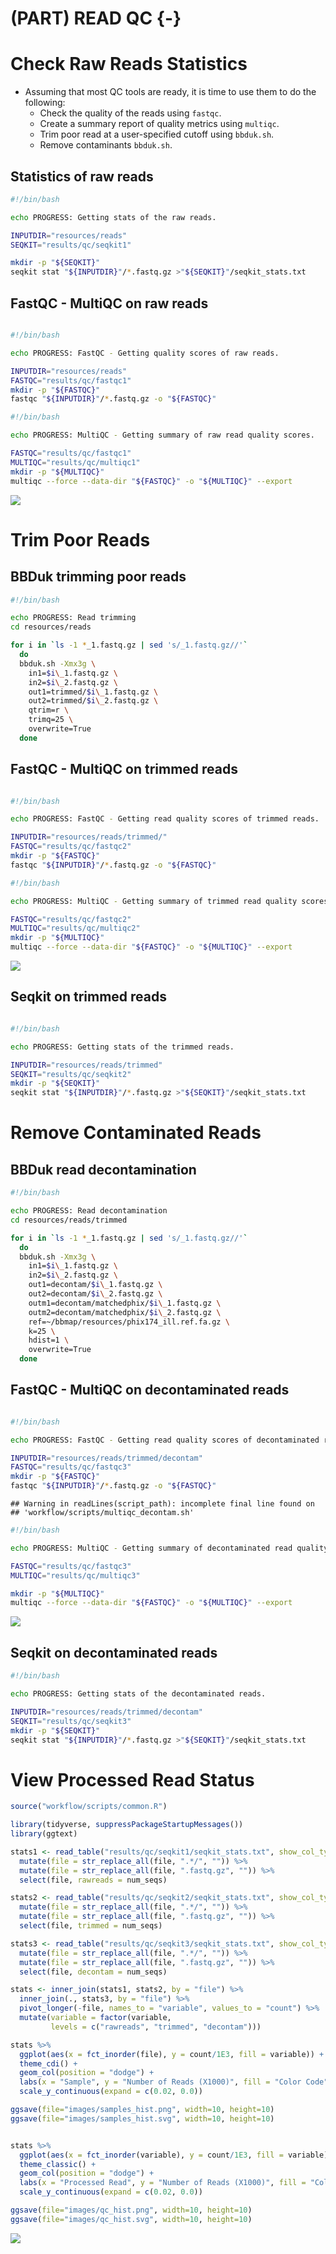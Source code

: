 # (PART) READ QC {-}

# Check Raw Reads Statistics
- Assuming that most QC tools are ready, it is time to use them to do the following:
  - Check the quality of the reads using `fastqc`.
  - Create a summary report of quality metrics using `multiqc`.
  - Trim poor read at a user-specified cutoff using `bbduk.sh`.
  - Remove contaminants `bbduk.sh`.

## Statistics of raw reads
```bash
#!/bin/bash

echo PROGRESS: Getting stats of the raw reads.

INPUTDIR="resources/reads"
SEQKIT="results/qc/seqkit1"

mkdir -p "${SEQKIT}"
seqkit stat "${INPUTDIR}"/*.fastq.gz >"${SEQKIT}"/seqkit_stats.txt

```


## FastQC - MultiQC on raw reads
```bash

#!/bin/bash

echo PROGRESS: FastQC - Getting quality scores of raw reads.

INPUTDIR="resources/reads"
FASTQC="results/qc/fastqc1"
mkdir -p "${FASTQC}"
fastqc "${INPUTDIR}"/*.fastq.gz -o "${FASTQC}"

```

```bash
#!/bin/bash

echo PROGRESS: MultiQC - Getting summary of raw read quality scores.

FASTQC="results/qc/fastqc1"
MULTIQC="results/qc/multiqc1"
mkdir -p "${MULTIQC}"
multiqc --force --data-dir "${FASTQC}" -o "${MULTIQC}" --export

```


![](results/qc/multiqc1/multiqc_plots/svg/mqc_fastqc_per_base_sequence_quality_plot_1.svg)


# Trim Poor Reads

## BBDuk trimming poor reads
```bash
#!/bin/bash

echo PROGRESS: Read trimming
cd resources/reads

for i in `ls -1 *_1.fastq.gz | sed 's/_1.fastq.gz//'`
  do
  bbduk.sh -Xmx3g \
    in1=$i\_1.fastq.gz \
    in2=$i\_2.fastq.gz \
    out1=trimmed/$i\_1.fastq.gz \
    out2=trimmed/$i\_2.fastq.gz \
    qtrim=r \
    trimq=25 \
    overwrite=True
  done

```

## FastQC - MultiQC on trimmed reads
```bash

#!/bin/bash

echo PROGRESS: FastQC - Getting read quality scores of trimmed reads.

INPUTDIR="resources/reads/trimmed/"
FASTQC="results/qc/fastqc2"
mkdir -p "${FASTQC}"
fastqc "${INPUTDIR}"/*.fastq.gz -o "${FASTQC}"

```


```bash
#!/bin/bash

echo PROGRESS: MultiQC - Getting summary of trimmed read quality scores.

FASTQC="results/qc/fastqc2"
MULTIQC="results/qc/multiqc2"
mkdir -p "${MULTIQC}"
multiqc --force --data-dir "${FASTQC}" -o "${MULTIQC}" --export

```


![](results/qc/multiqc2/multiqc_plots/svg/mqc_fastqc_per_base_sequence_quality_plot_1.svg)


## Seqkit on trimmed reads
```bash

#!/bin/bash

echo PROGRESS: Getting stats of the trimmed reads.

INPUTDIR="resources/reads/trimmed"
SEQKIT="results/qc/seqkit2"
mkdir -p "${SEQKIT}"
seqkit stat "${INPUTDIR}"/*.fastq.gz >"${SEQKIT}"/seqkit_stats.txt

```

# Remove Contaminated Reads

## BBDuk read decontamination
```bash
#!/bin/bash

echo PROGRESS: Read decontamination
cd resources/reads/trimmed

for i in `ls -1 *_1.fastq.gz | sed 's/_1.fastq.gz//'`
  do
  bbduk.sh -Xmx3g \
    in1=$i\_1.fastq.gz \
    in2=$i\_2.fastq.gz \
    out1=decontam/$i\_1.fastq.gz \
    out2=decontam/$i\_2.fastq.gz \
    outm1=decontam/matchedphix/$i\_1.fastq.gz \
    outm2=decontam/matchedphix/$i\_2.fastq.gz \
    ref=~/bbmap/resources/phix174_ill.ref.fa.gz \
    k=25 \
    hdist=1 \
    overwrite=True
  done

```

## FastQC - MultiQC on decontaminated reads
```bash

#!/bin/bash

echo PROGRESS: FastQC - Getting read quality scores of decontaminated reads.

INPUTDIR="resources/reads/trimmed/decontam"
FASTQC="results/qc/fastqc3"
mkdir -p "${FASTQC}"
fastqc "${INPUTDIR}"/*.fastq.gz -o "${FASTQC}"

```



```
## Warning in readLines(script_path): incomplete final line found on
## 'workflow/scripts/multiqc_decontam.sh'
```

```bash
#!/bin/bash

echo PROGRESS: MultiQC - Getting summary of decontaminated read quality scores.

FASTQC="results/qc/fastqc3"
MULTIQC="results/qc/multiqc3"

mkdir -p "${MULTIQC}"
multiqc --force --data-dir "${FASTQC}" -o "${MULTIQC}" --export

```


![](results/qc/multiqc3/multiqc_plots/svg/mqc_fastqc_per_base_sequence_quality_plot_1.svg)


## Seqkit on decontaminated reads
```bash
#!/bin/bash

echo PROGRESS: Getting stats of the decontaminated reads.

INPUTDIR="resources/reads/trimmed/decontam"
SEQKIT="results/qc/seqkit3"
mkdir -p "${SEQKIT}"
seqkit stat "${INPUTDIR}"/*.fastq.gz >"${SEQKIT}"/seqkit_stats.txt

```




# View Processed Read Status


```r
source("workflow/scripts/common.R")

library(tidyverse, suppressPackageStartupMessages())
library(ggtext)

stats1 <- read_table("results/qc/seqkit1/seqkit_stats.txt", show_col_types = F) %>% 
  mutate(file = str_replace_all(file, ".*/", "")) %>% 
  mutate(file = str_replace_all(file, ".fastq.gz", "")) %>% 
  select(file, rawreads = num_seqs)

stats2 <- read_table("results/qc/seqkit2/seqkit_stats.txt", show_col_types = F) %>% 
  mutate(file = str_replace_all(file, ".*/", "")) %>% 
  mutate(file = str_replace_all(file, ".fastq.gz", "")) %>% 
  select(file, trimmed = num_seqs)

stats3 <- read_table("results/qc/seqkit3/seqkit_stats.txt", show_col_types = F) %>% 
  mutate(file = str_replace_all(file, ".*/", "")) %>% 
  mutate(file = str_replace_all(file, ".fastq.gz", "")) %>% 
  select(file, decontam = num_seqs) 

stats <- inner_join(stats1, stats2, by = "file") %>% 
  inner_join(., stats3, by = "file") %>%
  pivot_longer(-file, names_to = "variable", values_to = "count") %>%
  mutate(variable = factor(variable, 
         levels = c("rawreads", "trimmed", "decontam"))) 

stats %>% 
  ggplot(aes(x = fct_inorder(file), y = count/1E3, fill = variable)) +  
  theme_cdi() +
  geom_col(position = "dodge") +
  labs(x = "Sample", y = "Number of Reads (X1000)", fill = "Color Code") +
  scale_y_continuous(expand = c(0.02, 0.0))

ggsave(file="images/samples_hist.png", width=10, height=10)
ggsave(file="images/samples_hist.svg", width=10, height=10)


stats %>% 
  ggplot(aes(x = fct_inorder(variable), y = count/1E3, fill = variable)) +  
  theme_classic() +
  geom_col(position = "dodge") +
  labs(x = "Processed Read", y = "Number of Reads (X1000)", fill = "Color Code") +
  scale_y_continuous(expand = c(0.02, 0.0))

ggsave(file="images/qc_hist.png", width=10, height=10)
ggsave(file="images/qc_hist.svg", width=10, height=10)

```

![](images/qc_hist.svg)

